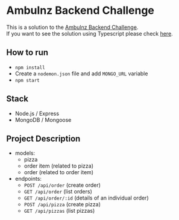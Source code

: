 # Ambulnz Backend Challenge

This is a solution to the [Ambulnz Backend Challenge](https://github.com/AmbulnzLLC/fullstack-challenge/tree/master/backend).  
If you want to see the solution using Typescript please check [here](https://github.com/nporta/ambulnz-challenge-typescript).

How to run
-------------
* `npm install`
* Create a `nodemon.json` file and add `MONGO_URL` variable
* `npm start`

Stack
-------------
* Node.js / Express
* MongoDB / Mongoose

Project Description
-------------
* models:
  * pizza
  * order item (related to pizza)
  * order (related to order item)
* endpoints:
  * `POST /api/order` (create order)
  * `GET /api/order` (list orders)
  * `GET /api/order/:id` (details of an individual order)
  * `POST /api/pizza` (create pizza)
  * `GET /api/pizzas` (list pizzas)
